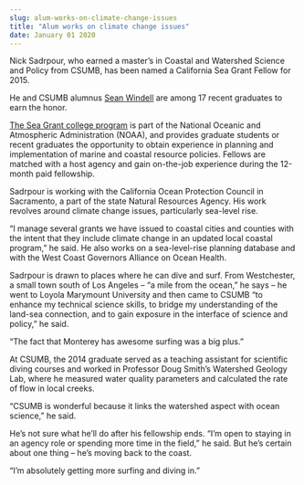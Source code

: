 ```yaml
---
slug: alum-works-on-climate-change-issues
title: "Alum works on climate change issues"
date: January 01 2020
---
```


<p>Nick Sadrpour, who earned a master’s in Coastal and Watershed Science and Policy from CSUMB, has been named a California Sea Grant Fellow for 2015.</p><p>He and CSUMB alumnus <a href="https://csumb.edu/news/grad&#45;student&#45;earns&#45;california&#45;sea&#45;grant&#45;fellowship?_search=Sean+Windell">Sean Windell</a> are among 17 recent graduates to earn the honor.
</p><p><a href="https://caseagrant.ucsd.edu/fellowships/past&#45;fellowship&#45;opportunities/state&#45;fellowship">The Sea Grant college program</a> is part of the National Oceanic and Atmospheric Administration &#40;NOAA&#41;, and provides graduate students or recent graduates the opportunity to obtain experience in planning and implementation of marine and coastal resource policies. Fellows are matched with a host agency and gain on&#45;the&#45;job experience during the 12&#45;month paid fellowship.
</p><p>Sadrpour is working with the California Ocean Protection Council in Sacramento, a part of the state Natural Resources Agency. His work revolves around climate change issues, particularly sea&#45;level rise.

“I manage several grants we have issued to coastal cities and counties with the intent that they include climate change in an updated local coastal program,” he said. He also works on a sea&#45;level&#45;rise planning database and with the West Coast Governors Alliance on Ocean Health.

Sadrpour is drawn to places where he can dive and surf. From Westchester, a small town south of Los Angeles – “a mile from the ocean,” he says – he went to Loyola Marymount University and then came to CSUMB “to enhance my technical science skills, to bridge my understanding of the land&#45;sea connection, and to gain exposure in the interface of science and policy,” he said.

“The fact that Monterey has awesome surfing was a big plus.”

At CSUMB, the 2014 graduate served as a teaching assistant for scientific diving courses and worked in Professor Doug Smith’s Watershed Geology Lab, where he measured water quality parameters and calculated the rate of flow in local creeks.

“CSUMB is wonderful because it links the watershed aspect with ocean science,” he said.
</p><p>He’s not sure what he’ll do after his fellowship ends. “I’m open to staying in an agency role or spending more time in the field,” he said. But he’s certain about one thing – he’s moving back to the coast.
</p><p>“I’m absolutely getting more surfing and diving in.”
</p>
